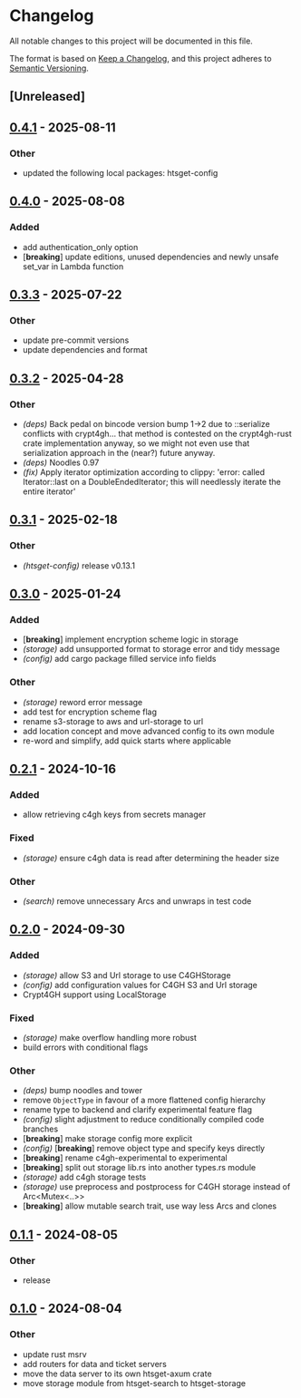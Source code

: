 # Changelog

All notable changes to this project will be documented in this file.

The format is based on [Keep a Changelog](https://keepachangelog.com/en/1.0.0/),
and this project adheres to [Semantic Versioning](https://semver.org/spec/v2.0.0.html).

## [Unreleased]

## [0.4.1](https://github.com/umccr/htsget-rs/compare/htsget-storage-v0.4.0...htsget-storage-v0.4.1) - 2025-08-11

### Other

- updated the following local packages: htsget-config

## [0.4.0](https://github.com/umccr/htsget-rs/compare/htsget-storage-v0.3.3...htsget-storage-v0.4.0) - 2025-08-08

### Added

- add authentication_only option
- [**breaking**] update editions, unused dependencies and newly unsafe set_var in Lambda function

## [0.3.3](https://github.com/umccr/htsget-rs/compare/htsget-storage-v0.3.2...htsget-storage-v0.3.3) - 2025-07-22

### Other

- update pre-commit versions
- update dependencies and format

## [0.3.2](https://github.com/umccr/htsget-rs/compare/htsget-storage-v0.3.1...htsget-storage-v0.3.2) - 2025-04-28

### Other

- *(deps)* Back pedal on bincode version bump 1->2 due to ::serialize conflicts with crypt4gh... that method is contested on the crypt4gh-rust crate implementation anyway, so we might not even use that serialization approach in the (near?) future anyway.
- *(deps)* Noodles 0.97
- *(fix)* Apply iterator optimization according to clippy: 'error: called Iterator::last on a DoubleEndedIterator; this will needlessly iterate the entire iterator'

## [0.3.1](https://github.com/umccr/htsget-rs/compare/htsget-storage-v0.3.0...htsget-storage-v0.3.1) - 2025-02-18

### Other

- *(htsget-config)* release v0.13.1

## [0.3.0](https://github.com/umccr/htsget-rs/compare/htsget-storage-v0.2.1...htsget-storage-v0.3.0) - 2025-01-24

### Added

- [**breaking**] implement encryption scheme logic in storage
- *(storage)* add unsupported format to storage error and tidy message
- *(config)* add cargo package filled service info fields

### Other

- *(storage)* reword error message
- add test for encryption scheme flag
- rename s3-storage to aws and url-storage to url
- add location concept and move advanced config to its own module
- re-word and simplify, add quick starts where applicable

## [0.2.1](https://github.com/umccr/htsget-rs/compare/htsget-storage-v0.2.0...htsget-storage-v0.2.1) - 2024-10-16

### Added

- allow retrieving c4gh keys from secrets manager

### Fixed

- *(storage)* ensure c4gh data is read after determining the header size

### Other

- *(search)* remove unnecessary Arcs and unwraps in test code

## [0.2.0](https://github.com/umccr/htsget-rs/compare/htsget-storage-v0.1.1...htsget-storage-v0.2.0) - 2024-09-30

### Added

- *(storage)* allow S3 and Url storage to use C4GHStorage
- *(config)* add configuration values for C4GH S3 and Url storage
- Crypt4GH support using LocalStorage

### Fixed

- *(storage)* make overflow handling more robust
- build errors with conditional flags

### Other

- *(deps)* bump noodles and tower
- remove `ObjectType` in favour of a more flattened config hierarchy
- rename type to backend and clarify experimental feature flag
- *(config)* slight adjustment to reduce conditionally compiled code branches
- [**breaking**] make storage config more explicit
- *(config)* [**breaking**] remove object type and specify keys directly
- [**breaking**] rename c4gh-experimental to experimental
- [**breaking**] split out storage lib.rs into another types.rs module
- *(storage)* add c4gh storage tests
- *(storage)* use preprocess and postprocess for C4GH storage instead of Arc<Mutex<..>>
- [**breaking**] allow mutable search trait, use way less Arcs and clones

## [0.1.1](https://github.com/umccr/htsget-rs/compare/htsget-storage-v0.1.0...htsget-storage-v0.1.1) - 2024-08-05

### Other
- release

## [0.1.0](https://github.com/umccr/htsget-rs/releases/tag/htsget-storage-v0.1.0) - 2024-08-04

### Other
- update rust msrv
- add routers for data and ticket servers
- move the data server to its own htsget-axum crate
- move storage module from htsget-search to htsget-storage
